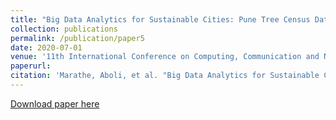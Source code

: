 ```yaml
---
title: "Big Data Analytics for Sustainable Cities: Pune Tree Census Data Exploratory Analysis"
collection: publications
permalink: /publication/paper5
date: 2020-07-01
venue: '11th International Conference on Computing, Communication and Networking Technologies (ICCCNT) 2020'
paperurl: 
citation: 'Marathe, Aboli, et al. "Big Data Analytics for Sustainable Cities: Pune Tree Census Data Exploratory Analysis." 2020 11th International Conference on Computing, Communication and Networking Technologies (ICCCNT). IEEE, 2020.'
---
```



[Download paper here](https://ieeexplore.ieee.org/abstract/document/9225530)
